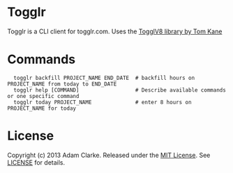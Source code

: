 Togglr
======

Togglr is a CLI client for togglr.com. Uses the [TogglV8 library by Tom Kane](https://github.com/kanet77/togglv8)


Commands
========
```
  togglr backfill PROJECT_NAME END_DATE  # backfill hours on PROJECT_NAME from today to END_DATE
  togglr help [COMMAND]                  # Describe available commands or one specific command
  togglr today PROJECT_NAME              # enter 8 hours on PROJECT_NAME for today
```

License
=======
Copyright (c) 2013 Adam Clarke. Released under the [MIT License](http://opensource.org/licenses/mit-license.php). 
See [LICENSE](http://github.com/vaxinate/togglr/blob/master/LICENSE) for details.

